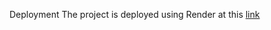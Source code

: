 Deployment
The project is deployed using Render at this [link](https://srinivasportfolio.vercel.app/)
